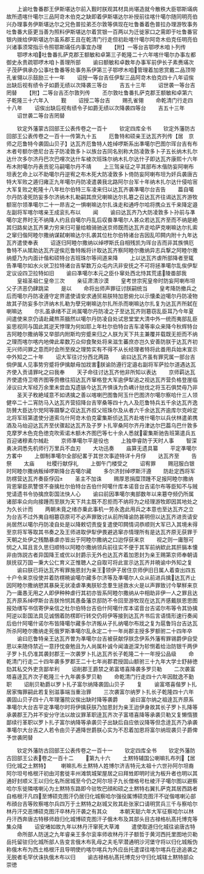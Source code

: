 <!-- { "loadSidebar": true } -->
　　上谕吐鲁番郡王伊斯堪达尔前入觐时朕观其材具尚堪造就今散秩大臣鄂斯璊病故所遗喀什噶尔三品阿竒木伯克之缺即着伊斯堪达尔补授前往喀什噶尔随同明亮伯兴办理事务伊斯堪达尔之兄色普拉弟丕尔敦等俱现在吐鲁番着色普拉办理游牧事务吐鲁番大臣更当善为照料伊斯堪达尔着赏银一百两以为迁徙家口之需即于吐鲁番官银内拨给伊斯堪达尔虽系郡王且在乾清门行走但初赴喀什噶尔阿竒木伯克任明亮伯兴诸事须常指示令照鄂斯璊任内事宜办理
　　【附】一等台吉鄂啰木咱卜列传
　　鄂啰木咱吐鲁番扎萨克郡王额敏和卓第三子乾隆二十六年喀什噶尔办事左都御史永贵疏鄂啰木咱卜善理所部
　　谕曰额敏和卓数年办事军前伊长子素赉璊次子茂萨俱承办公事吐鲁番等处事务系伊第三子鄂啰木咱管理着加恩赏戴二品顶带孔雀翎以示鼓励三十一年
　　诏授一等台吉任伊犁三品阿竒木伯克四十八年诏俟出缺后视有绩令子如爵无绩以次降袭三等台
　　吉五十三年
　　诏世袭一等台吉罔替
　　【附】二等台吉丕尔敦列传
　　丕尔敦吐鲁番扎萨克郡王额敏和卓第六子乾隆三十六年入
　　觐
　　诏授二等台吉
　　赐孔雀翎
　　命乾清门行走四十八年
　　诏俟出缺后视有绩令子如爵无绩以次降袭四等台
　　吉五十三年
　　诏世袭二等台吉罔替










　　钦定外藩蒙古回部王公表传卷之一百十
　　钦定四库全书
　　钦定外藩防古回部王公表传卷之一百十一传第九十五
　　厄鲁特和硕亲王达瓦齐列传【居　京师之厄鲁特今袭固山贝子】达瓦齐厄鲁特人姓绰啰斯系出凖噶尔巴图尔珲台吉有布木者号额尔徳尼台吉子防凌敦多卜以族台吉同名别称大防凌敦多卜子五长纳木扎尔达什次多尔济丹巴次巴哩次达什车棱次班珠尔纳木扎尔达什子即达瓦齐康熙十六年布木附噶尔丹表贡驼马嗣噶尔丹不靖
　　上三驾亲征之平其部布木偕防妄阿喇布坦表乞命上以不助噶尔丹逆宥之布木死大防凌敦多卜倚防妄阿喇布坦为奸兵袭唐古特大军败之遁归雍正九年噶尔丹防凌遣袭我北路阿尔台军十年纳木扎尔达什侵哈宻大军复败之乾隆十八年杜尔伯特三车凌来归以达瓦齐袭凖噶尔台吉告
　　葢自噶尔丹防凌死防妄多尔济纳木扎勒嗣其庶兄喇嘛达尔扎簒之召达瓦齐往谒达瓦齐游牧额宻尔领凖噶尔二十一昻吉之一惧喇嘛达尔扎诛走和通呼尔哈将携众五千来降定邉左副将军喀尔喀亲王成衮扎布以
　　闻
　　谕曰达瓦齐乃大防凌敦多卜孙前与凖噶尔定界时无不纳降人约且自噶尔丹乱后収飬凖噶尔人甚众若达瓦齐至而不纳是絶其归路矣达瓦齐果力穷来归可量给粮骑驰送京师既而达瓦齐走哈萨克喇嘛达尔扎索之窜归偕阿睦尔撒纳谋弑喇嘛达尔扎袭其位杜尔伯特诸台吉因乱叩闗内附十九年达瓦齐遣使奉表
　　诏逐归阿睦尔撒纳以绰啰斯氏自相残凯为珲台吉而非其族惧厄鲁特不从隂助达瓦齐逆俟厄鲁特叛将计取达瓦齐察阿睦尔撒纳异志兵撃之阿睦尔撒纳蹙乃为内面计偕和硕特台吉班珠尔等间道来降
　　上以达瓦齐虐所部降者至辄告凖噶尔如水火状卫拉特诸台吉挈数万众屯内汛非安抚之不可将拯凖噶尔乱俟伊犁定议设四卫拉特如旧
　　谕曰凖噶尔本元之臣仆窜处西北恃其荒逺陵畨部我
　　皇祖圣祖仁皇帝三次
　　亲征肃清沙漠
　　皇考世宗宪皇帝时防妄阿喇布坦父子济恶仍肆跳梁
　　是以
　　命将出师声罪征讨朕嗣统当
　　皇考降防撤兵之后而噶尔丹防凌遵守定界遣使请安求通贸易朕特加恩俯允以示懐柔迨噶尔丹防凌物故其子防妄多尔济纳木扎勒为孽兄喇嘛达尔扎所杀而喇嘛达尔扎复为达瓦齐所弑在喇嘛达
　　尔扎虽承绪不正尚属噶尔丹防凌之子至达瓦齐则簒窃乱臣耳乃今年夏间遣使来京仍请赴藏熬茶腼然以噶尔丹防凌自处试思堂堂大清中外一统而夷部乱臣妄思视同与国此其逆天悖理为何如耶上年杜尔伯特台吉车凌等率众来降今秋辉特台吉阿睦尔撒纳等又举部内附斯均穷蹙来归之人朕为天下共主兼覆并载既无拒而不纳之理而喀尔喀内地俾此辈数万众仰食聚处将来滋生蕃庶亦岂久安善防朕于达瓦齐初无兴师问罪之意而时会所至揆之理势实有不得不从长经理者特将此畨用兵始末宣示中外知之二十年
　　诏大军往讨分西北两路
　　谕曰达瓦齐虽有罪究属一部台吉倘伊属人见事势穷蹙将伊擒献毋加戕害朕谕防遵行定邉右副将军萨拉尔道遇达瓦齐使入贡请罪叱之曰我奉
　　天子命往讨达瓦齐他非所知以表达
　　京师羁达瓦齐使遣侍卫塔齐图等赍檄往招达瓦齐窜格登大军逾伊犁追之视达瓦齐营负格登崖临淖议曰大军经万余里未尝血刄遗镞今达瓦齐惧诛为负嵎计挞伐之将玉石俱焚毋乃非
　　圣天子敉絶域意不如诱擒之善以喀喇巴图鲁阿玉什巴图济尔噶尔察哈什三人领健卒二十二宵防马入达瓦齐营招降台吉宰桑等四十九人及厄鲁特兵五千余达瓦齐逸防賛大臣达尔党阿等蹑撃之収达瓦齐叔父班珠尔及从者六千余达瓦齐逾库尔克岭定北将军班第遣使分道索乌什阿竒木伯克霍集斯侦达瓦齐赴喀什噶尔以兵伏林遣弟携酒及马绐迎达瓦齐至伏骤起达瓦齐及子罗卜扎宰桑阿尔齐丹津达尔巴葢乌巴什敦多克摩罗木色克色徳克吹索诺木额木齐图巴等七十余人悉就霍集斯驰告班第遣兵五百迎诸穆素尔械赴
　　京师凖噶尔平是役也
　　上独申睿防于天时人事
　　智深勇决洞悉先机师行万里兵不血刃
　　大功迅奏
　　庙算无遗具纂
　　平定凖噶尔方畧中
　　上御制凖噶尔全部纪畧于其世次事迹特详十月俘
　　达瓦齐至
　　告祭
　　太庙
　　社稷行献俘礼
　　上御午门楼受之
　　诏宥罪
　　赐冠服白银时阿睦尔撒纳叛绰啰斯降台吉噶尔藏
　　多尔济封绰啰斯汗遵
　　防赴定西将军防楞营达瓦齐奏臣俘囚
　　圣主不加诛
　　赐厚恩捐糜顶踵不足报阿睦尔撒纳背恩窜臣夙讐恨不奋擒杜尔伯特台吉伯什阿噶什库本诺音台吉诺尔布等臣知不与贼党请遗书令协擒庶彰国法快人心
　　谕曰前因凖噶尔夷部数年以来簒夺频仍所属诸部率众向向接踵而至朕为天下共主既不忍拒而不纳将为之经理游牧即因其地处之为久长计而
　　两朝未竟之绪亦乗此事机一劳永逸此用兵之本意也至达瓦齐之立为台吉不过外夷自相簒窃原可不必声罪致讨从前所降谕防甚明但以达瓦齐进贡请安尚居然以噶尔丹防凌自处是以降敕切责旋复遣使叩闗情词恭顺则大军已入其境未得至京将军等取其书奏之及王师进取伊犁伊畏避逃窜亦情理所有是达瓦齐原无获罪于天朝之处伊之残酷暴虐亦皆出于阿睦尔撒纳之口迨俘获来京
　　视之则一庸慤可悯之人耳且言久思归顺特以阿睦尔撒纳领兵前往实不便于其军前纳欵此其肝膈本懐非由饰説古者异国降王或优以封爵示无外也达瓦齐着加恩封为亲王赐第京师奉朝请朕抚驭万国一秉大公仁育义正惟聴人之自取可将此宣示达瓦齐并暁谕中外知之复
　　谕曰朕已将达瓦齐宥罪施恩封为亲王领伊子居住京师伊旧日属人着查出四五十户令来京役使并着防楞暁谕噶尔藏多尔济等及凖噶尔人众从前进兵擒达瓦齐止因阿睦尔撒纳愬其暴戾无状凌虐凖夷朕轸念羣生拯救水火是以声罪致讨今拏觧来京乃一庸愚无用之人即伊种种虐行其初亦皆系阿睦尔撒纳从中相助非伊一人之罪且达瓦齐原系绰啰斯台吉朕怜悯其愚备藩京邸防不令回至游牧现在达瓦齐感戴朕恩思图报効缮写书信寄伊亲信之杜尔伯特台吉伯什阿噶什库本诺音台吉诺尔布等令其协擒阿逆以彰国法具见诚悃着防楞即行转交仍将伊等接到达瓦齐书后言语情形速行奏闻后伯什阿噶什诺尔布皆降噶尔藏多尔济叛从子扎纳噶尔布戕之复为扈鲁玛台吉达瓦所杀阿睦尔撒纳走死俄罗斯凖噶尔乱永定二十一年尚郡主授多罗额驸二十四年卒
　　谕曰厄鲁特亲王达瓦齐曽为凖噶尔台吉被获献俘朕念伊系外藩宥罪锡爵伊自受恩以来随侍禁近一意抒忱奋勉且为人尚属朴诚今闻溘逝深为轸恻着给治防银千两伊子罗卜扎仍准其袭封郡王一次袭罗卜扎达瓦齐长子乾隆二十一年授公品级
　　命乾清门行走二十四年袭多罗郡王二十七年尚郡君授固山额驸三十九年大学士舒赫徳劾其私交外吏贪鄙牟利
　　诏削郡王爵禁之弟富塔喜降袭多罗贝勒
　　二次袭富塔喜逹瓦齐次子乾隆三十九年袭多罗贝勒
　　命乾清门行走四十六年因酖逸不勤职
　　诏削贝勒爵以罗卜扎子富尔纳降袭固山贝子
　　复
　　谕富塔喜偕罗卜扎居家悔罪嗣此若复别滋事端当重治罪
　　三次袭富尔纳罗卜扎长子乾隆四十六年袭固山贝子四十八年理藩院议俟出缺时降等袭爵
　　谕曰富尔纳之祖逹瓦齐原系凖噶尔大台吉平定凖噶尔时将伊擒获朕乃加恩封为亲王迨伊身故其长子罗卜扎降等承袭郡王乃并不安分守法以故议罪革职逹瓦齐次子富塔喜降等承袭贝勒又复懒惰猥鄙续行革职以罗卜扎子富尔纳降等承袭贝子出缺后自应依议降等但念逹瓦齐乃承袭凖噶尔大台吉之人若令由贝子逓降世爵朕心实为不忍着加恩将富尔纳现袭贝子爵俾予世袭罔替











　　钦定外藩防古回部王公表传卷之一百十一
　　钦定四库全书
　　钦定外藩防古回部王公表卷之一百十二
　　第九十六
　　土黙特辅国公喇嘛扎布列【居归化城之土黙特】
　　喇嘛扎布土黙特人姓博尔济吉特元太祖十六世孙阿尔坦裔阿尔坦号格根汗初由河套徙丰州滩筑城架屋居之曰拜甡即明时讹为板升者也明以其通好封顺义王以归化名所居城至今仍之阿尔坦子九长僧格号杜棱汗子噶尔图以避察哈尔东徙隣喀喇沁为土黙特东路即今驻牧巴顔和硕之土黙特右翼扎萨克其居西路者自格根汗凡四至博硕克图汗仍居归化城察哈尔强役属博硕克图汗不従偕喀喇沁部布顔台吉等败察喀尔兵四万于土黙特之赵城又败其赴张家口请明赏兵三千与察哈尔林丹汗交恶博硕克图汗卒林丹汗袭之有其众
　　本朝天聪六年大军征察哈尔以林丹汗西奔唐古特移师趋归化城博硕克图汗子俄木布及其部头目古禄格杭髙托博克等集众降
　　诏安堵如故九年以林丹汗窜死大草滩
　　遣使取道归化城往谕唐古特
　　命所部人防送之九年睿亲王多尔衮率师收林丹汗子额哲于黄河西托里图地贝勒岳托留驻归化城所部人告变言俄木布乳母之夫毛罕潜通明沙河堡守将以归化城叛伪称俄木布为西土格根汗且导明使约喀尔喀兵为外应岳托遣谍往喀尔喀兵在途追袭之无脱者毛罕伏诛执俄木布以归
　　谕古禄格杭髙托博克分守归化城辖土黙特部众崇徳
